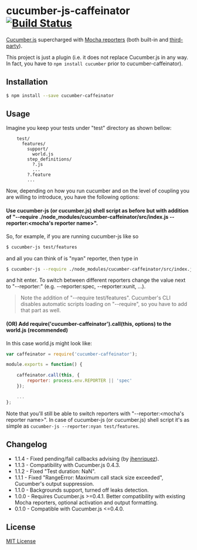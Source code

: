 # cucumber-js-caffeinator [![Build Status](https://travis-ci.org/shyiko/cucumber-js-caffeinator.svg?branch=master)](https://travis-ci.org/shyiko/cucumber-js-caffeinator)

[Cucumber.js](https://github.com/cucumber/cucumber-js) supercharged with [Mocha reporters](http://visionmedia.github.io/mocha/#reporters) (both built-in and [third-party](https://github.com/visionmedia/mocha/wiki#interfaces--reporters)). 

This project is just a plugin (i.e. it does not replace Cucumber.js in any way. In fact, you have to `npm install cucumber` prior to cucumber-caffeinator). 

## Installation

```sh
$ npm install --save cucumber-caffeinator
```

## Usage

Imagine you keep your tests under "test" directory as shown bellow:

```
    test/
      features/
        support/
          world.js
        step_definitions/
          ?.js
          ...
        ?.feature
        ...
```

Now, depending on how you run cucumber and on the level of coupling you are willing to introduce, you have the following
 options:

#### Use cucumber-js (or cucumber.js) shell script as before but with addition of "--require ./node_modules/cucumber-caffeinator/src/index.js --reporter:&lt;mocha's reporter name&gt;".

So, for example, if you are running cucumber-js like so

```sh
$ cucumber-js test/features
```

and all you can think of is "nyan" reporter, then type in

```sh
$ cucumber-js --require ./node_modules/cucumber-caffeinator/src/index.js --reporter:nyan --require test/features test/features
```

and hit enter. To switch between different reporters change the value next to "--reporter:" (e.g. --reporter:spec,
--reporter:xunit, ...).

> Note the addition of "--require test/features". Cucumber's CLI disables automatic scripts loading on "--require", so
you have to add that part as well.

#### (OR) Add require('cucumber-caffeinator').call(this, options) to the world.js (recommended)

In this case world.js might look like:

```js
var caffeinator = require('cucumber-caffeinator');

module.exports = function() {

    caffeinator.call(this, {
        reporter: process.env.REPORTER || 'spec'
    });

    ...
};
```

Note that you'll still be able to switch reporters with "--reporter:&lt;mocha's reporter name&gt;". In case of cucumber-js
(or cucumber.js) shell script it's as simple as `cucumber-js --reporter:nyan test/features`.

## Changelog

- 1.1.4 - Fixed pending/fail callbacks advising (by [jhenriquez](https://github.com/shyiko/cucumber-js-caffeinator/pull/1)).
- 1.1.3 - Compatibility with Cucumber.js 0.4.3.
- 1.1.2 - Fixed "Test duration: NaN".
- 1.1.1 - Fixed "RangeError: Maximum call stack size exceeded", Cucumber's output suppression.
- 1.1.0 - Backgrounds support, turned off leaks detection. 
- 1.0.0 - Requires Cucumber.js &gt;=0.4.1. Better compatibility with existing Mocha reporters, optional activation and 
output formatting.  
- 0.1.0 - Compatible with Cucumber.js &lt;=0.4.0.

## License

[MIT License](https://github.com/shyiko/cucumber-js-caffeinator/blob/master/mit.license)
